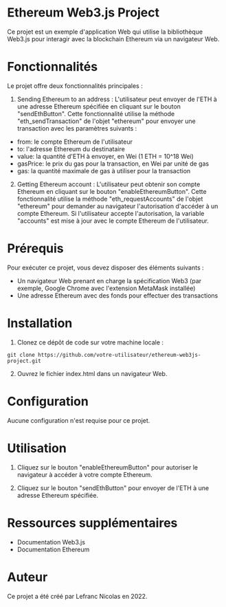 # Ethereum Web3.js Project
Ce projet est un exemple d'application Web qui utilise la bibliothèque Web3.js pour interagir avec la blockchain Ethereum via un navigateur Web.

# Fonctionnalités
Le projet offre deux fonctionnalités principales :

1. Sending Ethereum to an address : L'utilisateur peut envoyer de l'ETH à une adresse Ethereum spécifiée en cliquant sur le bouton "sendEthButton". Cette fonctionnalité utilise la méthode "eth_sendTransaction" de l'objet "ethereum" pour envoyer une transaction avec les paramètres suivants :
* from: le compte Ethereum de l'utilisateur
* to: l'adresse Ethereum du destinataire
* value: la quantité d'ETH à envoyer, en Wei (1 ETH = 10^18 Wei)
* gasPrice: le prix du gas pour la transaction, en Wei par unité de gas
* gas: la quantité maximale de gas à utiliser pour la transaction

2. Getting Ethereum account : L'utilisateur peut obtenir son compte Ethereum en cliquant sur le bouton "enableEthereumButton". Cette fonctionnalité utilise la méthode "eth_requestAccounts" de l'objet "ethereum" pour demander au navigateur l'autorisation d'accéder à un compte Ethereum. Si l'utilisateur accepte l'autorisation, la variable "accounts" est mise à jour avec le compte Ethereum de l'utilisateur.

# Prérequis
Pour exécuter ce projet, vous devez disposer des éléments suivants :

* Un navigateur Web prenant en charge la spécification Web3 (par exemple, Google Chrome avec l'extension MetaMask installée)
* Une adresse Ethereum avec des fonds pour effectuer des transactions

# Installation
1. Clonez ce dépôt de code sur votre machine locale :

```git clone https://github.com/votre-utilisateur/ethereum-web3js-project.git```

2. Ouvrez le fichier index.html dans un navigateur Web.

# Configuration
Aucune configuration n'est requise pour ce projet.

# Utilisation
1. Cliquez sur le bouton "enableEthereumButton" pour autoriser le navigateur à accéder à votre compte Ethereum.

2. Cliquez sur le bouton "sendEthButton" pour envoyer de l'ETH à une adresse Ethereum spécifiée.

# Ressources supplémentaires
* Documentation Web3.js
* Documentation Ethereum

# Auteur
Ce projet a été créé par Lefranc Nicolas en 2022.